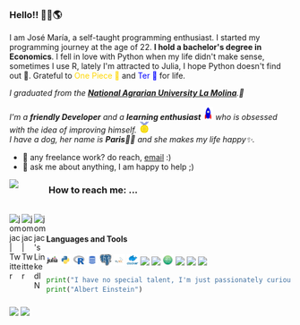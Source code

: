 
  
### Hello!! 👋🏽🌎

I am José María, a self-taught programming enthusiast. I started my programming journey at the age of 22. <b>I hold a bachelor's degree in Economics</b>. I fell in love with Python when my life didn't make sense, sometimes I use R, lately I'm attracted to Julia, I hope Python doesn't find out 👾. Grateful to <span style="color:gold"> One Piece 💛</span> and <span style="color:blue">Ter 💙</span> for life.



<p>
  <em>
    I graduated from the <a href="http://www.lamolina.edu.pe/"> <b>National Agrarian University La Molina</b></a>.🌱<br>
     <br>
    I'm a <b> friendly Developer</b> and a <b>learning enthusiast</b> <img src="https://github.com/SatYu26/SatYu26/blob/master/Assets/Rocket.gif" width="18"> who is obsessed with the idea of improving himself. <img src="https://github.com/SatYu26/SatYu26/blob/master/Assets/Medal.gif" width="20"> <br>
    I have a dog, her name is <b>Paris</b>🐕‍🦺 and she makes my life happy✨. <br>
   
  </em>  
</p>

- 💼 any freelance work? do reach, [email](mailto:economista.jomjac@outlook.com) :)
- 💬 ask me about anything, I am happy to help ;)

<img src="https://raw.githubusercontent.com/alexnaiman/alexnaiman/master/resources/bongocat.gif" width="50" align="left">
<img src="https://i.pinimg.com/originals/2d/70/22/2d70227e3c749e82315cae7fe69778ea.jpg" width="20" height="10" align="left">

### How to reach me: ...
<br clear="left" />




<a href="https://twitter.com/jomjac13">
  <img align="left" alt="jomjac | Twitter" width="22px" src="https://img.freepik.com/vector-gratis/nuevo-diseno-icono-x-logotipo-twitter-2023_1017-45418.jpg" />
</a>
<a href="https://www.instagram.com/jomjac">
  <img align="left" alt="jomjac | Twitter" width="22px" src="https://cdn-icons-png.flaticon.com/512/174/174855.png" />
</a>
<a href="https://www.linkedin.com/in/jomjac">
  <img align="left" alt="jomjac's LinkedIN" width="22px" src="https://upload.wikimedia.org/wikipedia/commons/thumb/c/ca/LinkedIn_logo_initials.png/640px-LinkedIn_logo_initials.png" />
</a>


<br />

  
  

 #### Languages and Tools 

<code><img height="20" src="https://raw.githubusercontent.com/github/explore/80688e429a7d4ef2fca1e82350fe8e3517d3494d/topics/julia/julia.png"></code>
<code><img height="20" src="https://raw.githubusercontent.com/github/explore/80688e429a7d4ef2fca1e82350fe8e3517d3494d/topics/python/python.png"></code>
<code><img height="20" src="https://raw.githubusercontent.com/github/explore/80688e429a7d4ef2fca1e82350fe8e3517d3494d/topics/r/r.png"></code>
<code><img height="20" src="https://raw.githubusercontent.com/github/explore/80688e429a7d4ef2fca1e82350fe8e3517d3494d/topics/sql/sql.png"></code>
<code><img height="20" src="https://raw.githubusercontent.com/github/explore/80688e429a7d4ef2fca1e82350fe8e3517d3494d/topics/postgresql/postgresql.png"></code>
<code><img height="20" src="https://raw.githubusercontent.com/github/explore/80688e429a7d4ef2fca1e82350fe8e3517d3494d/topics/mysql/mysql.png"></code>
<code><img height="20" src="https://raw.githubusercontent.com/github/explore/80688e429a7d4ef2fca1e82350fe8e3517d3494d/topics/docker/docker.png"></code>
<code><img height="20" src="https://logowik.com/content/uploads/images/visual-studio-code7642.jpg"></code>
<code><img height="20" src="https://upload.wikimedia.org/wikipedia/commons/thumb/3/38/Jupyter_logo.svg/1200px-Jupyter_logo.svg.png"></code>
<code><img height="20" src="https://raw.githubusercontent.com/github/explore/80688e429a7d4ef2fca1e82350fe8e3517d3494d/topics/atom/atom.png"></code>
<code><img height="20" src="https://logowik.com/content/uploads/images/tableau-software.jpg"></code>
<code><img height="20" src="https://upload.wikimedia.org/wikipedia/commons/thumb/c/cf/New_Power_BI_Logo.svg/630px-New_Power_BI_Logo.svg.png"></code>
<code><img height="20" src="https://cdn.freebiesupply.com/logos/large/2x/latex-logo-png-transparent.png"></code>
 
```py
print("I have no special talent, I'm just passionately curious")
print("Albert Einstein")
``` 

### <img src="https://media.giphy.com/media/glsqUjcu4vzig/giphy.gif" width="60"> <img src="https://media.giphy.com/media/73ySwyMLELK92Di3qt/giphy.gif" width="85">
